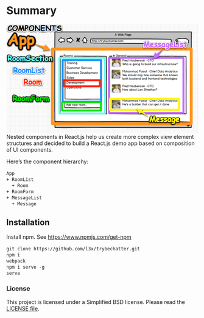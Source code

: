 # Summary

<img align="right" src="https://github.com/l3x/trybechatter/blob/master/trybe-chatter-components.png">

Nested components in React.js help us create more complex view element structures and decided to build a React.js demo app based on composition of UI components.

Here’s the component hierarchy:

```
App
+ RoomList
  + Room
+ RoomForm
+ MessageList
  + Message
```

## Installation

Install npm.  See https://www.npmjs.com/get-npm

```
git clone https://github.com/l3x/trybechatter.git
npm i
webpack
npm i serve -g
serve
```

### License
This project is licensed under a Simplified BSD license. Please read the [LICENSE file](LICENSE).